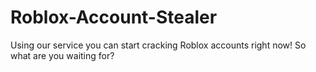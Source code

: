 # Roblox-Account-Stealer
Using our service you can start cracking Roblox accounts right now! So what are you waiting for? 
